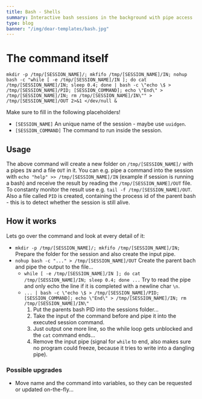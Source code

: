 ```yaml
---
title: Bash - Shells
summary: Interactive bash sessions in the background with pipe access
type: blog
banner: "/img/dear-templates/bash.jpg"
---
```


# The command itself #
```
mkdir -p /tmp/[SESSION_NAME]/; mkfifo /tmp/[SESSION_NAME]/IN; nohup bash -c "while [ -e /tmp/[SESSION_NAME]/IN ]; do cat /tmp/[SESSION_NAME]/IN; sleep 0.4; done | bash -c \"echo \$ > /tmp/[SESSION_NAME]/PID; [SESSION_COMMAND]; echo \"End\" > /tmp/[SESSION_NAME]/IN; rm /tmp/[SESSION_NAME]/IN\"" > /tmp/[SESSION_NAME]/OUT 2>&1 </dev/null &
```
Make sure to fill in the following placeholders!
* `[SESSION_NAME]` An unique name of the session - maybe use `uuidgen`.
* `[SESSION_COMMAND]` The command to run inside the session.

## Usage ##
The above command will create a new folder on `/tmp/[SESSION_NAME]/` with a pipes `IN` and a file `OUT` in it.
You can e.g. pipe a command into the session with `echo "help" >> /tmp/[SESSION_NAME]/IN` (example if session is running a bash) and receive the result by reading the `/tmp/[SESSION_NAME]/OUT` file.
To constanty monitor the result use e.g. `tail -f /tmp/[SESSION_NAME]/OUT`.
Also a file called `PID` is created, containing the process id of the parent bash - this is to detect whether the session is still alive.

## How it works ##

Lets go over the command and look at every detail of it:
* `mkdir -p /tmp/[SESSION_NAME]/; mkfifo /tmp/[SESSION_NAME]/IN;` Prepare the folder for the session and also create the input pipe.
* `nohup bash -c "..." > /tmp/[SESSION_NAME]/OUT` Create the parent bach and pipe the output to the file...
    * `while [ -e /tmp/[SESSION_NAME]/IN ]; do cat /tmp/[SESSION_NAME]/IN; sleep 0.4; done ...` Try to read the pipe and only echo the line if it is completed with a newline char `\n`.
    * `... | bash -c \"echo \$ > /tmp/[SESSION_NAME]/PID; [SESSION_COMMAND]; echo \"End\" > /tmp/[SESSION_NAME]/IN; rm /tmp/[SESSION_NAME]/IN\"`
        1. Put the parents bash PID into the sessions folder...
        2. Take the input of the command before and pipe it into the executed session command.
        3. Just output one more line, so the while loop gets unblocked and the `cat` command ends...
        4. Remove the input pipe (signal for `while` to end, also makes sure no program could freeze, because it tries to write into a dangling pipe).

### Possible upgrades ###
* Move name and the command into variables, so they can be requested or updated on-the-fly...
